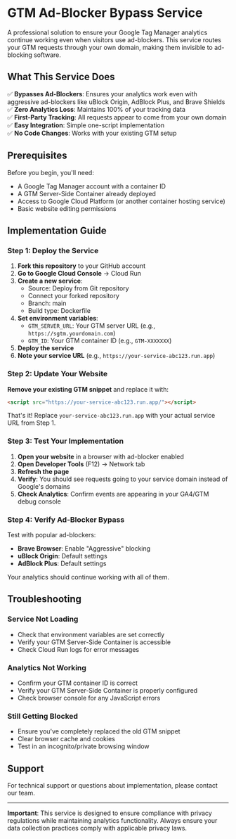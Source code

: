 # GTM Ad-Blocker Bypass Service

A professional solution to ensure your Google Tag Manager analytics continue working even when visitors use ad-blockers. This service routes your GTM requests through your own domain, making them invisible to ad-blocking software.

## What This Service Does

✅ **Bypasses Ad-Blockers**: Ensures your analytics work even with aggressive ad-blockers like uBlock Origin, AdBlock Plus, and Brave Shields  
✅ **Zero Analytics Loss**: Maintains 100% of your tracking data  
✅ **First-Party Tracking**: All requests appear to come from your own domain  
✅ **Easy Integration**: Simple one-script implementation  
✅ **No Code Changes**: Works with your existing GTM setup  

## Prerequisites

Before you begin, you'll need:
- A Google Tag Manager account with a container ID
- A GTM Server-Side Container already deployed
- Access to Google Cloud Platform (or another container hosting service)
- Basic website editing permissions

## Implementation Guide

### Step 1: Deploy the Service

1. **Fork this repository** to your GitHub account
2. **Go to Google Cloud Console** → Cloud Run
3. **Create a new service**:
   - Source: Deploy from Git repository
   - Connect your forked repository
   - Branch: main
   - Build type: Dockerfile
4. **Set environment variables**:
   - `GTM_SERVER_URL`: Your GTM server URL (e.g., `https://sgtm.yourdomain.com`)
   - `GTM_ID`: Your GTM container ID (e.g., `GTM-XXXXXXX`)
5. **Deploy the service**
6. **Note your service URL** (e.g., `https://your-service-abc123.run.app`)

### Step 2: Update Your Website

**Remove your existing GTM snippet** and replace it with:

```html
<script src="https://your-service-abc123.run.app/"></script>
```

That's it! Replace `your-service-abc123.run.app` with your actual service URL from Step 1.

### Step 3: Test Your Implementation

1. **Open your website** in a browser with ad-blocker enabled
2. **Open Developer Tools** (F12) → Network tab
3. **Refresh the page**
4. **Verify**: You should see requests going to your service domain instead of Google's domains
5. **Check Analytics**: Confirm events are appearing in your GA4/GTM debug console

### Step 4: Verify Ad-Blocker Bypass

Test with popular ad-blockers:
- **Brave Browser**: Enable "Aggressive" blocking
- **uBlock Origin**: Default settings
- **AdBlock Plus**: Default settings

Your analytics should continue working with all of them.

## Troubleshooting

### Service Not Loading
- Check that environment variables are set correctly
- Verify your GTM Server-Side Container is accessible
- Check Cloud Run logs for error messages

### Analytics Not Working
- Confirm your GTM container ID is correct
- Verify your GTM Server-Side Container is properly configured
- Check browser console for any JavaScript errors

### Still Getting Blocked
- Ensure you've completely replaced the old GTM snippet
- Clear browser cache and cookies
- Test in an incognito/private browsing window

## Support

For technical support or questions about implementation, please contact our team.

---

**Important**: This service is designed to ensure compliance with privacy regulations while maintaining analytics functionality. Always ensure your data collection practices comply with applicable privacy laws. 